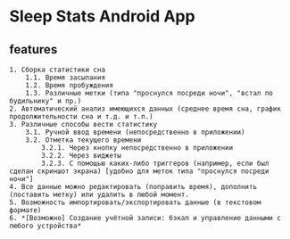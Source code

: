 # Sleep Stats Android App


## features
    1. Сборка статистики сна
        1.1. Время засыпания
        1.2. Время пробуждения
        1.3. Различные метки (типа "проснулся посреди ночи", "встал по будильнику" и пр.)
    2. Автоматический анализ имеющихся данных (среднее время сна, график продолжительности сна и т.д. и т.п.)
    3. Различные способы вести статистику
        3.1. Ручной ввод времени (непосредственно в приложении)
        3.2. Отметка текущего времени
            3.2.1. Через кнопку непосредственно в приложении
            3.2.2. Через виджеты
            3.2.3. С помощью каких-либо триггеров (например, если был сделан скриншот экрана) [удобно для меток типа "проснулся посреди ночи"]
    4. Все данные можно редактировать (поправить время), дополнить (поставить метку) или удалить в любой момент.
    5. Возможность импортировать/экспортировать данные (в текстовом формате)
    6. *[Возможно] Создание учётной записи: бэкап и управление данными с любого устройства*
